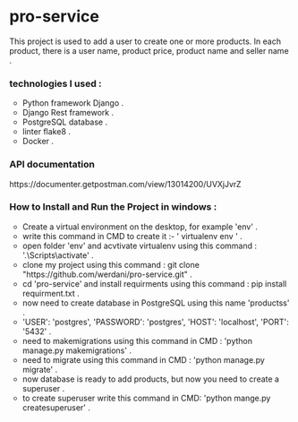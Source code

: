 <h1>pro-service</h1>
<p>This project is used to add a user to create one or more products. In each product, there is a user name, product price, product name and seller name . </p>

<h3>technologies I used :</h3>
<ul style="list-style-type:circle">
  <li>Python framework Django .</li>
  <li>Django Rest framework .</li>
  <li>PostgreSQL database .</li>
  <li>linter flake8 .</li>
  <li>Docker .</li>
</ul>

<h3>API documentation </h3>
<p>https://documenter.getpostman.com/view/13014200/UVXjJvrZ</p>

<h3>How to Install and Run the Project in windows :</h3>
<ul style="list-style-type:circle">
  <li>Create a virtual environment on the desktop, for example 'env' .</li>
  <li>write this command in CMD to create it :- ' virtualenv env ' .</li>
  <li>open folder 'env' and acvtivate virtualenv using this command : '.\Scripts\activate' .</li>
  <li>clone my project using this command : git clone "https://github.com/werdani/pro-service.git" .</li>
  <li>cd 'pro-service' and install requirments using this command : pip install requirment.txt .</li>
  <li>now need to create database in PostgreSQL using this name 'productss' .</li>
  <li>'USER': 'postgres', 'PASSWORD': 'postgres', 'HOST': 'localhost', 'PORT': '5432' .</li>
  <li>need to makemigrations using this command in CMD : 'python manage.py makemigrations' .</li>
  <li>need to migrate using this command in CMD : 'python manage.py migrate' .</li>
  <li>now database is ready to add products, but now you need to create a superuser .</li>
  <li>to create superuser write this command in CMD: 'python mange.py createsuperuser' . </li>
</ul>
